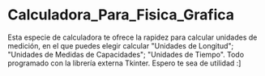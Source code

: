 # Calculadora_Para_Fisica_Grafica
Esta especie de calculadora te ofrece la rapidez para calcular unidades de medición, en el que puedes elegir calcular "Unidades de Longitud"; "Unidades de Medidas de Capacidades"; "Unidades de Tiempo". Todo programado con la librería externa Tkinter. Espero te sea de utilidad :]
